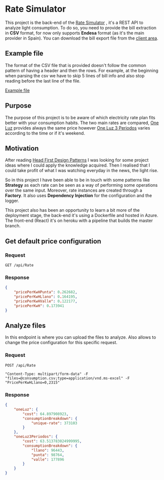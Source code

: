 # Rate Simulator

This project is the back-end of the [Rate Simulator](http://toni.westeurope.cloudapp.azure.com:8080/) , it's a REST API to analyze light consumption. To do so, you need to provide the bill extraction in **CSV** format, for now only supports **Endesa** format (as it's the main provider in Spain). You can download the bill export file from the [client area](https://www.endesaclientes.com/oficina/mis-facturas.html).

## Example file

The format of the CSV file that is provided doesn't follow the common pattern of having a header and then the rows. For example, at the beginning when parsing the csv we have to skip 5 lines of bill info and also stop reading before the last line of the file.

[Example file](consumptionExample.csv)

## Purpose

The purpose of this project is to be aware of which electricity rate plan fits better with your consumption habits. The two main rates are compared, [One Luz](https://www.endesa.com/es/luz-y-gas/luz/one/tarifa-one-luz)  provides always the same price however [One Luz 3 Periodos](https://www.endesa.com/es/luz-y-gas/luz/one/tarifa-one-luz-3periodos) varies according to the time or if it's weekend.

## Motivation

After reading  [Head First Design Patterns](https://www.oreilly.com/library/view/head-first-design/9781492077992/) I was looking for some project ideas where I could apply the knowledge acquired. Then I realised that I could take profit of what I was watching everyday in the news, the light rise. 

So in this project I have been able to be in touch with some patterns like **Strategy** as each rate can be seen as a way of performing some operations over the same input. Moreover, rate instances are created through a **Factory**. It also uses **Dependency Injection** for the configuration and the logger. 

This project also has been an opportunity to learn a bit more of the deployment stage,  the back-end it's using a Dockerfile and hosted in Azure. The front-end (React) it's on heroku with a pipeline that builds the master branch.

## Get default price configuration

### Request

`GET /api/Rate`

### Response

```json
{
    "pricePerKwHPunta": 0.262682,
    "pricePerKwHLlano": 0.164195,
    "pricePerKwHValle": 0.122177,
    "pricePerKwH": 0.173941
}
```

## Analyze files

In this endpoint is where you can upload the files to analyze. Also allows to change the price configuration for this specific request.

### Request

`POST /api/Rate`

`"Content-Type: multipart/form-data" -F "files=@consumption.csv;type=application/vnd.ms-excel" -F "PricePerKwHLlano=0,2315"`

 ### Response

```json
{
    "oneLuz": {
        "cost": 64.897908923,
        "consumptionBreakdown": {
            "unique-rate": 373103
        }
    },
    "oneLuz3Periodos": {
        "cost": 63.513783024999995,
        "consumptionBreakdown": {
            "llano": 96443,
            "punta": 98764,
            "valle": 177896
        }
    }
}
```



